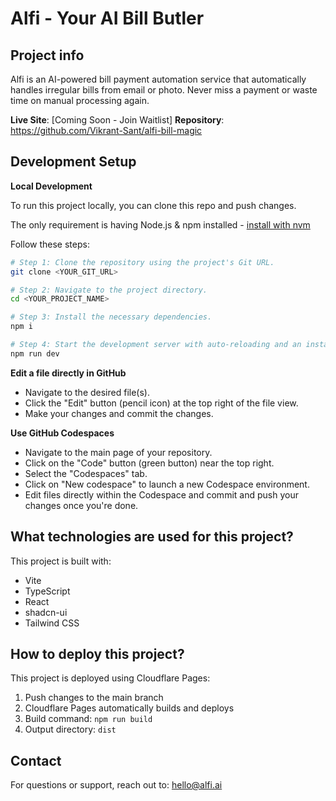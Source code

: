 # Alfi - Your AI Bill Butler

## Project info

Alfi is an AI-powered bill payment automation service that automatically handles irregular bills from email or photo. Never miss a payment or waste time on manual processing again.

**Live Site**: [Coming Soon - Join Waitlist]
**Repository**: https://github.com/Vikrant-Sant/alfi-bill-magic

## Development Setup

**Local Development**

To run this project locally, you can clone this repo and push changes.

The only requirement is having Node.js & npm installed - [install with nvm](https://github.com/nvm-sh/nvm#installing-and-updating)

Follow these steps:

```sh
# Step 1: Clone the repository using the project's Git URL.
git clone <YOUR_GIT_URL>

# Step 2: Navigate to the project directory.
cd <YOUR_PROJECT_NAME>

# Step 3: Install the necessary dependencies.
npm i

# Step 4: Start the development server with auto-reloading and an instant preview.
npm run dev
```

**Edit a file directly in GitHub**

- Navigate to the desired file(s).
- Click the "Edit" button (pencil icon) at the top right of the file view.
- Make your changes and commit the changes.

**Use GitHub Codespaces**

- Navigate to the main page of your repository.
- Click on the "Code" button (green button) near the top right.
- Select the "Codespaces" tab.
- Click on "New codespace" to launch a new Codespace environment.
- Edit files directly within the Codespace and commit and push your changes once you're done.

## What technologies are used for this project?

This project is built with:

- Vite
- TypeScript
- React
- shadcn-ui
- Tailwind CSS

## How to deploy this project?

This project is deployed using Cloudflare Pages:

1. Push changes to the main branch
2. Cloudflare Pages automatically builds and deploys
3. Build command: `npm run build`
4. Output directory: `dist`

## Contact

For questions or support, reach out to: hello@alfi.ai
